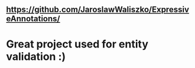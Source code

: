 ## https://github.com/JaroslawWaliszko/ExpressiveAnnotations/
# Great project used for entity validation :)